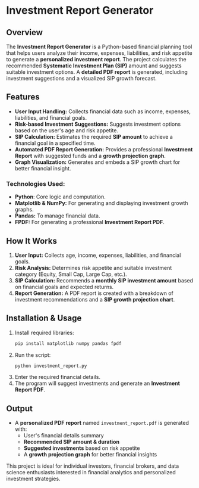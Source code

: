 # Investment Report Generator

## Overview
The **Investment Report Generator** is a Python-based financial planning tool that helps users analyze their income, expenses, liabilities, and risk appetite to generate a **personalized investment report**. The project calculates the recommended **Systematic Investment Plan (SIP)** amount and suggests suitable investment options. A **detailed PDF report** is generated, including investment suggestions and a visualized SIP growth forecast.

## Features
- **User Input Handling:** Collects financial data such as income, expenses, liabilities, and financial goals.
- **Risk-based Investment Suggestions:** Suggests investment options based on the user's age and risk appetite.
- **SIP Calculation:** Estimates the required **SIP amount** to achieve a financial goal in a specified time.
- **Automated PDF Report Generation:** Provides a professional **Investment Report** with suggested funds and a **growth projection graph**.
- **Graph Visualization:** Generates and embeds a SIP growth chart for better financial insight.

### Technologies Used:
- **Python**: Core logic and computation.
- **Matplotlib & NumPy:** For generating and displaying investment growth graphs.
- **Pandas:** To manage financial data.
- **FPDF:** For generating a professional **Investment Report PDF**.

## How It Works
1. **User Input:** Collects age, income, expenses, liabilities, and financial goals.
2. **Risk Analysis:** Determines risk appetite and suitable investment category (Equity, Small Cap, Large Cap, etc.).
3. **SIP Calculation:** Recommends a **monthly SIP investment amount** based on financial goals and expected returns.
4. **Report Generation:** A PDF report is created with a breakdown of investment recommendations and a **SIP growth projection chart**.

## Installation & Usage
1. Install required libraries:
   ```bash
   pip install matplotlib numpy pandas fpdf
   ```
2. Run the script:
   ```bash
   python investment_report.py
   ```
3. Enter the required financial details.
4. The program will suggest investments and generate an **Investment Report PDF**.

## Output
- A **personalized PDF report** named `investment_report.pdf` is generated with:
  - User's financial details summary
  - **Recommended SIP amount & duration**
  - **Suggested investments** based on risk appetite
  - A **growth projection graph** for better financial insights

This project is ideal for individual investors, financial brokers, and data science enthusiasts interested in financial analytics and personalized investment strategies.

